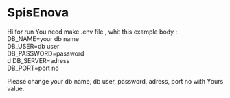 # SpisEnova

Hi for run You need make .env file , whit this example body :<br>
DB_NAME=your db name<br>
DB_USER=db user<br>
DB_PASSWORD=password<br>d
DB_SERVER=adress<br>
DB_PORT=port no<br>

Please change your db name, db user, password, adress, port no with Yours value.
